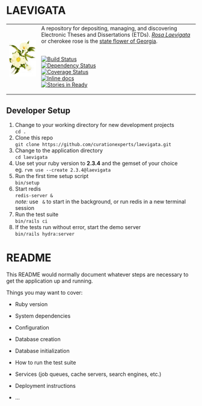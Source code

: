 # LAEVIGATA

<table width="100%">
<tr><td>
<img alt="Rosa Laevigata image" src="app/assets/images/RosaLaevigata.jpg">
</td><td>
A repository for depositing, managing, and discovering 
Electronic Theses and Dissertations (ETDs). 
<a href="https://en.wikipedia.org/wiki/Rosa_laevigata"><em>Rosa Laevigata</em></a>
or cherokee rose is the <a href="https://georgia.gov/georgia-facts-and-symbols">state flower of Georgia</a>.
<br/><br/>

[![Build Status](https://travis-ci.org/curationexperts/laevigata.svg?branch=master)](https://travis-ci.org/curationexperts/laevigata)      
[![Dependency Status](https://gemnasium.com/badges/github.com/curationexperts/laevigata.svg)](https://gemnasium.com/github.com/curationexperts/laevigata)     
[![Coverage Status](https://coveralls.io/repos/github/curationexperts/laevigata/badge.svg?branch=master)](https://coveralls.io/github/curationexperts/laevigata?branch=master)    
[![Inline docs](http://inch-ci.org/github/curationexperts/laevigata.svg?branch=master)](http://inch-ci.org/github/curationexperts/laevigata)     
[![Stories in Ready](https://badge.waffle.io/curationexperts/laevigata.png?label=ready&title=Ready)](https://waffle.io/curationexperts/laevigata)  

</td></tr>
</table>

## Developer Setup

1) Change to your working directory for new development projects   
    `cd .`
1) Clone this repo   
    `git clone https://github.com/curationexperts/laevigata.git`
1) Change to the application directory  
    `cd laevigata`
1) Use set your ruby version to **2.3.4** and the gemset of your choice  
    eg. `rvm use --create 2.3.4@laevigata`
1) Run the first time setup script  
    `bin/setup`
1) Start redis  
    `redis-server &`  
    *note:* use ` &` to start in the background, or run redis in a new terminal session  
1) Run the test suite  
    `bin/rails ci`
1) If the tests run without error, start the demo server  
    `bin/rails hydra:server`


# README

This README would normally document whatever steps are necessary to get the
application up and running.

Things you may want to cover:

* Ruby version

* System dependencies

* Configuration

* Database creation

* Database initialization

* How to run the test suite

* Services (job queues, cache servers, search engines, etc.)

* Deployment instructions

* ...
